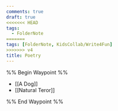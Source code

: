 ```yaml
---
comments: true
draft: true
<<<<<<< HEAD
tags:
  - FolderNote
=======
tags: [FolderNote, KidsCollab/Write4Fun]
>>>>>>> v4
title: Poetry
---
```

%% Begin Waypoint %%

- [[A Dog]]
- [[Natural Teror]]

%% End Waypoint %%
